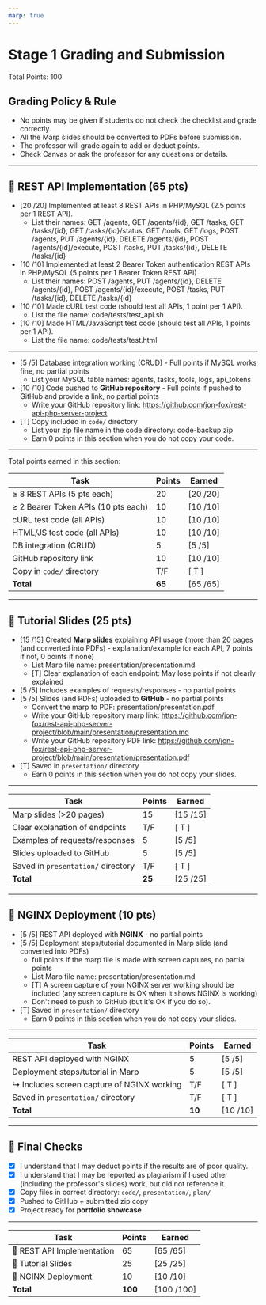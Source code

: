 ```yaml
---
marp: true
---
```


# Stage 1 Grading and Submission

Total Points: 100

## Grading Policy & Rule

- No points may be given if students do not check the checklist and grade correctly.
- All the Marp slides should be converted to PDFs before submission.
- The professor will grade again to add or deduct points.
- Check Canvas or ask the professor for any questions or details.

---

## 🔹 REST API Implementation (65 pts)

- [20 /20] Implemented at least 8 REST APIs in PHP/MySQL (2.5 points per 1 REST API).
  - List their names: GET /agents, GET /agents/{id}, GET /tasks, GET /tasks/{id}, GET /tasks/{id}/status, GET /tools, GET /logs, POST /agents, PUT /agents/{id}, DELETE /agents/{id}, POST /agents/{id}/execute, POST /tasks, PUT /tasks/{id}, DELETE /tasks/{id}
- [10 /10] Implemented at least 2 Bearer Token authentication REST APIs in PHP/MySQL (5 points per 1 Bearer Token REST API)
  - List their names: POST /agents, PUT /agents/{id}, DELETE /agents/{id}, POST /agents/{id}/execute, POST /tasks, PUT /tasks/{id}, DELETE /tasks/{id}
- [10 /10] Made cURL test code (should test all APIs, 1 point per 1 API).
  - List the file name: code/tests/test_api.sh
- [10 /10] Made HTML/JavaScript test code (should test all APIs, 1 points per 1 API).
  - List the file name: code/tests/test.html

---

- [5 /5] Database integration working (CRUD) - Full points if MySQL works fine, no partial points
  - List your MySQL table names: agents, tasks, tools, logs, api_tokens
- [10 /10] Code pushed to **GitHub repository** - Full points if pushed to GitHub and provide a link, no partial points 
  - Write your GitHub repository link: https://github.com/jon-fox/rest-api-php-server-project
- [T] Copy included in `code/` directory  
  - List your zip file name in the code directory: code-backup.zip
  - Earn 0 points in this section when you do not copy your code.

---

Total points earned in this section:

| Task                                | Points  | Earned  |
|-------------------------------------|---------|---------|
| ≥ 8 REST APIs (5 pts each)          | 20      | [20 /20]  |
| ≥ 2 Bearer Token APIs (10 pts each) | 10      | [10 /10]  |
| cURL test code (all APIs)           | 10      | [10 /10]  |
| HTML/JS test code (all APIs)        | 10      | [10 /10]  |
| DB integration (CRUD)               | 5      | [5 /5]  |
| GitHub repository link              | 10      | [10 /10]  |
| Copy in `code/` directory           | T/F     | [ T ] |
| **Total**                           | **65** | [65 /65] |

---

## 🔹 Tutorial Slides (25 pts)

- [15 /15] Created **Marp slides** explaining API usage (more than 20 pages (and converted into PDFs) - explanation/example for each API, 7 points if not, 0 points if none)
  - List Marp file name: presentation/presentation.md
  - [T] Clear explanation of each endpoint: May lose points if not clearly explained
- [5 /5] Includes examples of requests/responses - no partial points
- [5 /5] Slides (and PDFs) uploaded to **GitHub** - no partial points
  - Convert the marp to PDF: presentation/presentation.pdf
  - Write your GitHub repository marp link: https://github.com/jon-fox/rest-api-php-server-project/blob/main/presentation/presentation.md
  - Write your GitHub repository PDF link: https://github.com/jon-fox/rest-api-php-server-project/blob/main/presentation/presentation.pdf
- [T] Saved in `presentation/` directory  
  - Earn 0 points in this section when you do not copy your slides.

---

| Task                               | Points | Earned  |
|------------------------------------|--------|---------|
| Marp slides (>20 pages)            | 15     | [15 /15]  |
| Clear explanation of endpoints     | T/F    | [ T ] |
| Examples of requests/responses     | 5     | [5 /5]  |
| Slides uploaded to GitHub          | 5     | [5 /5]  |
| Saved in `presentation/` directory | T/F    | [ T ] |
| **Total**                          | **25** | [25 /25]  |

---

## 🔹 NGINX Deployment (10 pts)

- [5 /5] REST API deployed with **NGINX**  - no partial points
- [5 /5] Deployment steps/tutorial documented in Marp slide (and converted into PDFs)
  - full points if the marp file is made with screen captures, no partial points
  - List Marp file name: presentation/presentation.md
  - [T] A screen capture of your NGINX server working should be included (any screen capture is OK when it shows NGINX is working)
  - Don't need to push to GitHub (but it's OK if you do so).
- [T] Saved in `presentation/` directory  
  - Earn 0 points in this section when you do not copy your slides.

---

| Task                                       | Points | Earned  |
|--------------------------------------------|--------|---------|
| REST API deployed with NGINX               | 5     | [5 /5]  |
| Deployment steps/tutorial in Marp          | 5     | [5 /5]  |
| ↳ Includes screen capture of NGINX working | T/F    | [ T ] |
| Saved in `presentation/` directory         | T/F    | [ T ] |
| **Total**                                  | **10** | [10 /10]  |

---

## 🏁 Final Checks

- [X] I understand that I may deduct points if the results are of poor quality.
- [X] I understand that I may be reported as plagiarism if I used other (including the professor's slides) work, but did not reference it.
- [X] Copy files in correct directory: `code/`, `presentation/`, `plan/`  
- [X] Pushed to GitHub + submitted zip copy  
- [X] Project ready for **portfolio showcase**  

---

| Task                       | Points  | Earned  |
|----------------------------|---------|---------|
| 🔹 REST API Implementation | 65     | [65 /65] |
| 🔹 Tutorial Slides         | 25      | [25 /25]  |
| 🔹 NGINX Deployment        | 10      | [10 /10]  |
| **Total**                  | **100** | [100 /100] |